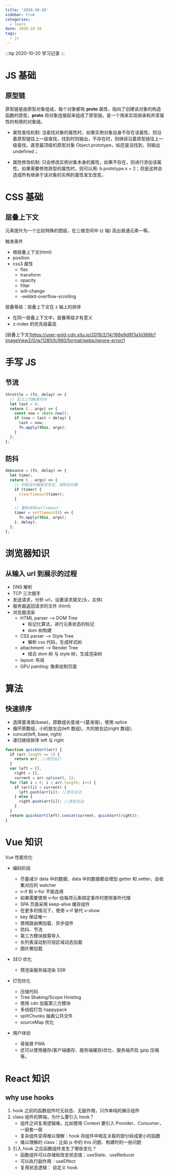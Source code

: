 ```yaml
---
title: '2020-10-20'
sidebar: true
categories:
  - learn
date: 2020-10-20
tags:
  - js
---
```


:::tip
2020-10-20 学习记录
:::

<!-- more -->

# JS 基础

## 原型链

原型链是由原型对象组成，每个对象都有 **proto** 属性，指向了创建该对象的构造函数的原型，**proto** 将对象连接起来组成了原型链。是一个用来实现继承和共享属性的有限的对象链。

- 属性查找机制: 当查找对象的属性时，如果实例对象自身不存在该属性，则沿着原型链往上一级查找，找到时则输出，不存在时，则继续沿着原型链往上一级查找，直至最顶级的原型对象 Object.prototype，如还是没找到，则输出 undefined；

* 属性修改机制: 只会修改实例对象本身的属性，如果不存在，则进行添加该属性，如果需要修改原型的属性时，则可以用: b.prototype.x = 2；但是这样会造成所有继承于该对象的实例的属性发生改变。

# CSS 基础

## 层叠上下文

元素提升为一个比较特殊的图层，在三维空间中 (z 轴) 高出普通元素一等。

触发条件

- 根层叠上下文(html)
- position
- css3 属性
  - flex
  - transform
  - opacity
  - filter
  - will-change
  - -webkit-overflow-scrolling

层叠等级：层叠上下文在 z 轴上的排序

- 在同一层叠上下文中，层叠等级才有意义
- z-index 的优先级最高

[层叠上下文]https://user-gold-cdn.xitu.io/2019/2/14/168e9d9f3a1d368b?imageView2/0/w/1280/h/960/format/webp/ignore-error/1

# 手写 JS

## 节流

```js
throttle = (fn, delay) => {
  // 定义上次触发时间
  let last = 0;
  return (...args) => {
    const now = +Date.now();
    if (now > last + delay) {
      last = now;
      fn.apply(this, args);
    }
  };
};
```

## 防抖

```js
debounce = (fn, delay) => {
  let timer;
  return (...args) => {
    // 判断定时器是否存在，清除定时器
    if (timer) {
      clearTimeout(timer);
    }

    // 重新调用setTimeout
    timer = setTimeout(() => {
      fn.apply(this, args);
    }, delay);
  };
};
```

# 浏览器知识

## 从输入 url 到展示的过程

- DNS 解析
- TCP 三次握手
- 发送请求，分析 url，设置请求报文(头，主体)
- 服务器返回请求的文件 (html)
- 浏览器渲染
  - HTML parser --> DOM Tree
    - 标记化算法，进行元素状态的标记
    - dom 树构建
  - CSS parser --> Style Tree
    - 解析 css 代码，生成样式树
  - attachment --> Render Tree
    - 结合 dom 树 与 style 树，生成渲染树
  - layout: 布局
  - GPU painting: 像素绘制页面

# 算法

## 快速排序

- 选择基准值(base)，原数组长度减一(基准值)，使用 splice
- 循环原数组，小的放左边(left 数组)，大的放右边(right 数组);
- concat(left, base, right)
- 递归继续排序 left 与 right

```js
function quickSort(arr) {
  if (arr.length <= 1) {
    return arr; //递归出口
  }
  var left = [],
    right = [],
    current = arr.splice(0, 1);
  for (let i = 0; i < arr.length; i++) {
    if (arr[i] < current) {
      left.push(arr[i]); //放在左边
    } else {
      right.push(arr[i]); //放在右边
    }
  }
  return quickSort(left).concat(current, quickSort(right));
}
```

# Vue 知识

Vue 性能优化

- 编码阶段

  - 尽量减少 data 中的数据，data 中的数据都会增加 getter 和 setter，会收集对应的 watcher
  - v-if 和 v-for 不能连用
  - 如果需要使用 v-for 给每项元素绑定事件时使用事件代理
  - SPA 页面采用 keep-alive 缓存组件
  - 在更多的情况下，使用 v-if 替代 v-show
  - key 保证唯一
  - 使用路由懒加载、异步组件
  - 防抖、节流
  - 第三方模块按需导入
  - 长列表滚动到可视区域动态加载
  - 图片懒加载

- SEO 优化

  - 预渲染服务端渲染 SSR

- 打包优化

  - 压缩代码
  - Tree Shaking/Scope Hoisting
  - 使用 cdn 加载第三方模块
  - 多线程打包 happypack
  - splitChunks 抽离公共文件
  - sourceMap 优化

- 用户体验

  - 骨架屏 PWA
  - 还可以使用缓存(客户端缓存、服务端缓存)优化、服务端开启 gzip 压缩等。

# React 知识

## why use hooks

1. hook 之前的函数组件时无状态、无副作用，只作单纯的展示组件
2. class 组件的弊端，为什么要引入 hook？
   - 组件之间复用逻辑难，比如使用 Context 要引入 Provider、Consumer，一层套一层
   - 复杂组件变得难以理解：hook 将组件中相互关联的部分拆成更小的函数
   - 难以理解的 class：比如 js 中的 this 问题、构建时的一些问题
3. 引入 hook 之后函数组件发生了哪些变化？
   - 函数组件可以存储和改变状态值：useState、useReducer
   - 可以执行副作用：useEffect
   - 复用状态逻辑： 自定义 hook

